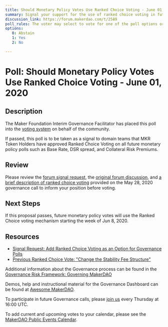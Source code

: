 ```yaml
---
title: Should Monetary Policy Votes Use Ranked Choice Voting - June 01, 2020
summary: Signal your support for the use of ranked choice voting in future monetary policy votes.
discussion_link: https://forum.makerdao.com/t/2589
poll_rules: The voter may select to vote for one of the poll options or they may elect to abstain from the poll entirely
options:
   0: Abstain
   1: Yes
   2: No

---
```

# Poll: Should Monetary Policy Votes Use Ranked Choice Voting - June 01, 2020

## Description

The Maker Foundation Interim Governance Facilitator has placed this poll into the [voting system](https://vote.makerdao.com/polling) on behalf of the community.

If passed, this poll is to be taken as a signal to domain teams that MKR Token Holders have approved Ranked Choice Voting on all future monetary policy polls such as Base Rate, DSR spread, and Collateral Risk Premiums.

## Review

Please review the [forum signal request](https://forum.makerdao.com/t/2589), the [original forum discussion](https://forum.makerdao.com/t/912), and [a brief description of ranked choice voting](http://www.youtube.com/watch?v=e9GDaRhGZC8&t=10m14s) provided on the May 28, 2020 governance call to inform your position before voting.

## Next Steps

If this proposal passes, future monetary policy votes will use the Ranked Choice voting mechanism starting the week of Jun 8, 2020.

## Resources

- [Signal Request: Add Ranked Choice Voting as an Option for Governance Polls](https://forum.makerdao.com/t/signal-request-add-ranked-choice-voting-as-an-option-for-governance-polls/1274?u=andy_mccall)
- [Previous Ranked Choice Vote: "Change the Stability Fee Structure"](https://vote.makerdao.com/polling-proposal/qmnun5btup2jmo5pnggsy2wviguzrpsqweb3aijn5muth3)

Additional information about the Governance process can be found in the [Governance Risk Framework: Governing MakerDAO](https://community-development.makerdao.com/governance/governance-risk-framework)

Demos, help and instructional material for the Governance Dashboard can be found at [Awesome MakerDAO](https://awesome.makerdao.com/#voting).

To participate in future Governance calls, please [join us](https://community-development.makerdao.com/governance/governance-and-risk-meetings) every Thursday at 16:00 UTC.

To add current and upcoming votes to your calendar, please see the [MakerDAO Public Events Calendar](https://calendar.google.com/calendar/embed?src=makerdao.com_3efhm2ghipksegl009ktniomdk%40group.calendar.google.com&ctz=America%2FLos_Angeles).
